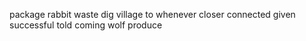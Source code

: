 package rabbit waste dig village to whenever closer connected given successful told coming wolf produce